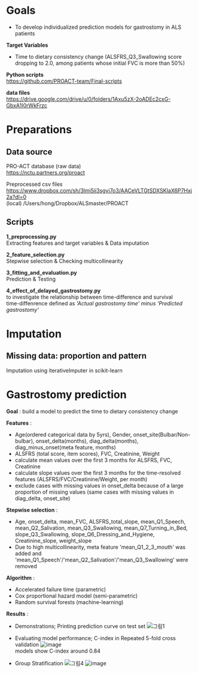 # Goals
- To develop individualized prediction models for gastrostomy in ALS patients

**Target Variables**     
- Time to dietary consistency change (ALSFRS_Q3_Swallowing score dropping to 2.0, among patients whose initial FVC is more than 50%)

**Python scripts**  
https://github.com/PROACT-team/Final-scripts

**data files**      
https://drive.google.com/drive/u/0/folders/1Axu5zX-2oADEc2cxG-GbxA1I0rWkFrzc

# Preparations  

## Data source 

PRO-ACT database (raw data)   
https://nctu.partners.org/proact  

Preprocessed csv files   
https://www.dropbox.com/sh/3lmi5ii3sgyi7o3/AACeVLTGtSDXSKIaX6P7Hxj2a?dl=0  
(local) /Users/hong/Dropbox/ALSmaster/PROACT  

## Scripts   
**1_preprocessing.py**   
Extracting features and target variables & Data imputation

**2_feature_selection.py**    
Stepwise selection & Checking multicollinearity
     
**3_fitting_and_evaluation.py**      
Prediction & Testing

**4_effect_of_delayed_gastrostomy.py**   
to investigate the relationship between time-difference and survival       
time-diffenrence defined as _'Actual gastrostomy time' minus 'Predicted gastrostomy'_

# Imputation
## Missing data: proportion and pattern  
Imputation using iterativeImputer in scikit-learn

# Gastrostomy prediction

**Goal** : 
build a model to predict the time to dietary consistency change

**Features** :    
- Age(ordered categorical data by 5yrs), Gender, onset_site(Bulbar/Non-bulbar), onset_delta(months), diag_delta(months), diag_minus_onset(meta feature, months) 
- ALSFRS (total score, item scores), FVC, Creatinine, Weight     
- calculate mean values over the first 3 months for ALSFRS, FVC, Creatinine     
- calculate slope values over the first 3 months for the time-resolved features (ALSFRS/FVC/Creatinine/Weight, per month)            
- exclude cases with missing values in onset_delta because of a large proportion of missing values (same cases with missing values in diag_delta, onset_site)    

**Stepwise selection** : 
- Age, onset_delta, mean_FVC, ALSFRS_total_slope, mean_Q1_Speech, mean_Q2_Salivation, mean_Q3_Swallowing, mean_Q7_Turning_in_Bed, slope_Q3_Swallowing, slope_Q6_Dressing_and_Hygiene, Creatinine_slope, weight_slope
- Due to high multicollinearity, meta feature 'mean_Q1_2_3_mouth' was added and 'mean_Q1_Speech'/'mean_Q2_Salivation'/'mean_Q3_Swallowing' were removed

**Algorithm** :          
- Accelerated failure time (parametric)
- Cox proportional hazard model (semi-parametric)
- Random survival forests (machine-learning)

**Results** :       
- Demonstrations; Printing prediction curve on test set
![그림1](https://user-images.githubusercontent.com/78291206/133879890-4ac2c178-b60e-4212-a863-67676fdf6973.png) 
     
     
- Evaluating model performance; C-index in Repeated 5-fold cross validation
![image](https://user-images.githubusercontent.com/78291206/133880313-392f1e65-8574-4328-9966-d4c11d8cb4de.png)    
models show C-index around 0.84


- Group Stratification
![그림4](https://user-images.githubusercontent.com/78291206/133880998-375964b4-c582-4871-9f39-cf74854e0516.png)
![image](https://user-images.githubusercontent.com/78291206/133881471-06ed8067-f25c-4790-9ebf-0460cedc1ed7.png)

